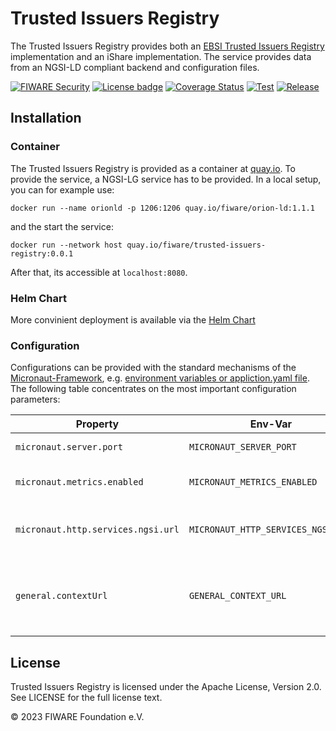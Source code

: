 # Trusted Issuers Registry

The Trusted Issuers Registry provides both an [EBSI Trusted Issuers Registry](https://api-pilot.ebsi.eu/docs/apis/trusted-issuers-registry/v4#/) implementation and an iShare implementation. The service provides data from an NGSI-LD compliant backend and configuration files.

[![FIWARE Security](https://nexus.lab.fiware.org/repository/raw/public/badges/chapters/security.svg)](https://www.fiware.org/developers/catalogue/)
[![License badge](https://img.shields.io/badge/License-Apache_2.0-blue.svg)](https://opensource.org/licenses/Apache-2.0)
[![Coverage Status](https://coveralls.io/repos/github/fiware/trusted-issuers-registry/badge.svg?branch=main)](https://coveralls.io/github/fiware/trusted-issuers-registry?branch=main)
[![Test](https://github.com/fiware/trusted-issuers-registry/actions/workflows/test.yml/badge.svg)](https://github.com/FIWARE/trusted-issuers-registry/actions/workflows/test.yml)
[![Release](https://github.com/fiware/trusted-issuers-registry/actions/workflows/release.yml/badge.svg)](https://github.com/FIWARE/trusted-issuers-registry/actions/workflows/release.yml)

## Installation
### Container

The Trusted Issuers Registry is provided as a container at [quay.io](https://quay.io/repository/fiware/trusted-issuers-registry).
To provide the service, a NGSI-LG service has to be provided. In a local setup, you can for example use:
```shell
docker run --name orionld -p 1206:1206 quay.io/fiware/orion-ld:1.1.1
```
and the start the service:
```shell
docker run --network host quay.io/fiware/trusted-issuers-registry:0.0.1
```
After that, its accessible at ```localhost:8080```.
### Helm Chart

More convinient deployment is available via the [Helm Chart](https://github.com/FIWARE/helm-charts/tree/main/charts/trusted-issuers-registry)

### Configuration

Configurations can be provided with the standard mechanisms of the [Micronaut-Framework](https://micronaut.io/), e.g. [environment variables or appliction.yaml file](https://docs.micronaut.io/3.1.3/guide/index.html#configurationProperties).
The following table concentrates on the most important configuration parameters:

| Property                           | Env-Var                            | Description                                                  | Default                   |
|------------------------------------|------------------------------------|--------------------------------------------------------------|---------------------------|
| `micronaut.server.port`            | `MICRONAUT_SERVER_PORT`            | Server port to be used.                                      | 8080                      |
| `micronaut.metrics.enabled`        | `MICRONAUT_METRICS_ENABLED`        | Enable the metrics gathering                                 | true                      |
| `micronaut.http.services.ngsi.url` | `MICRONAUT_HTTP_SERVICES_NGSI_URL` | Url of the backing NGSI-LD broker                            | ```http://ngsi-ld:1026``` |
| `general.contextUrl`               | `GENERAL_CONTEXT_URL`              | URL of the Context file to be used when accessing the broker | ``````                    |


## License

Trusted Issuers Registry is licensed under the Apache License, Version 2.0. See LICENSE for the full license text.

© 2023 FIWARE Foundation e.V.